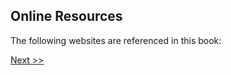 ## Online Resources

The following websites are referenced in this book:

[Next >>](005-acknowledgements.md)
